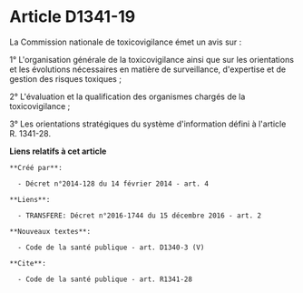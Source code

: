 # Article D1341-19

La Commission nationale de toxicovigilance émet un avis sur : 

1° L'organisation générale de la toxicovigilance ainsi que sur les orientations et les évolutions nécessaires en matière de
surveillance, d'expertise et de gestion des risques toxiques ; 

2° L'évaluation et la qualification des organismes chargés de la toxicovigilance ; 

3° Les orientations stratégiques du système d'information défini à l'article R. 1341-28.

**Liens relatifs à cet article**

	**Créé par**:

	  - Décret n°2014-128 du 14 février 2014 - art. 4

	**Liens**:

	  - TRANSFERE: Décret n°2016-1744 du 15 décembre 2016 - art. 2

	**Nouveaux textes**:

	  - Code de la santé publique - art. D1340-3 (V)

	**Cite**:

	  - Code de la santé publique - art. R1341-28
